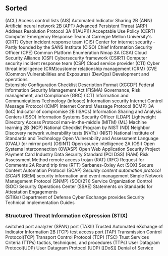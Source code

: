 ## Sorted
(ACL) Access control lists 
 (AIS) Automated Indicator Sharing  2B
 (ANN) Artificial neural network  2B
(APT) Advanced Persistent Threat 
 (ARP) Address Resolution Protocol 3A
([[AUP]]) Acceptable Use Policy 
(CERT) Computer Emergency Response Team  at Carnegie Mellon University's
(CIRT) Cyber incident response team 
(CIS) Center for internet security  - Partly founded by the SANS Institute
(CISO) Chief Information Security Officer 
(CPE) Common Platform Enumeration Nmap 3A
(CSA) Cloud Security Alliance 
(CSF) Cybersecurity framework 
(CSIRT) Computer security incident response team 
(CSP) Cloud service provider 
(CTI) Cyber threat intelligence 
(CRM)customer relationship management (CRM)
(CVE (Common Vulnerabilities and Exposures)
(DevOps) Development and operations  
  Extensible Configuration Checklist Description Format (XCCDF)
  Federal Information Security Management Act (FISMA)
 Governance, Risk management, and Compliance (GRC)
(ICT) Information and Communications Technology 
(infosec) Information security 
 Internet Control Message Protocol (ICMP)
 Internet Control Message Protocol (ICMP) 3A
(IoC) Indicator of compromise  2B
(ISACs) Information Sharing and Analysis Centers 
(ISSO) Information Systems Security Officer 
(LDAP) Lightweight Directory Access Protocol
  man-in-the-middle (MITM)
(ML) Machine learning  2B
(NCP) National Checklist Program  by NIST
(ND) Neighbor Discovery
  network vulnerability tests (NVTs)
(NIST) National Institute of Standards and Technology 
  Open Vulnerability and Assessment Language (OVAL)
 (or mirror port)
(OSINT) Open source intelligence  2A
  (OSI) Open Systems Interconnection
(OWASP) Open Web Application Security Project 
  Payment Card Industry Data Security Standard (PCI DSS)
(RAM) Risk Assessment Method
  remote access trojan (RAT)
(RFC) Request for Comments  2A
 Round trip time (RTT)
  Sarbanes-Oxley Act (SOX) 
  Secure Content Automation Protocol (SCAP)
  _Security content automation protocol (SCAP)_
(SIEM) security information and event management 
 Simple Network Management Protocol (SNMP)
(SOC(2?)) Service Organization Control 
(SOC) Security Operations Center 
(SSAE) Statements on Standards for Attestation Engagements  
(STIGs) Department of Defense Cyber Exchange provides Security Technical Implementation Guides 
### Structured Threat Information eXpression (STIX)
 switched port analyzer (SPAN) port 
 (TAXII) Trusted Automated eXchange of Indicator Information  2B
 (TCP)
  test access port (TAP)
 Transmission Control Protocol(TCP)
  Transport Control Protocol (TCP)
(TSC) Trust Services Criteria 
(TTPs) tactics, techniques, and procedures (TTPs)
 User Datagram Protocol(UDP)
  User Datagram Protocol (UDP)
  [[DoS]] Denial of Service